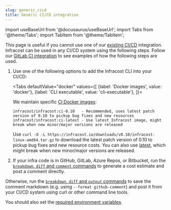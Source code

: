 ```yaml
---
slug: generic_cicd
title: Generic CI/CD integration
---
```


import useBaseUrl from '@docusaurus/useBaseUrl';
import Tabs from '@theme/Tabs';
import TabItem from '@theme/TabItem';

This page is useful if you cannot use one of our [existing CI/CD](/docs/integrations/cicd/) integration. Infracost can be used in any CI/CD system using the following steps. Follow our [GitLab CI integration](https://gitlab.com/infracost/infracost-gitlab-ci/) to see examples of how the following steps are used.

1. Use one of the following options to add the Infracost CLI into your CI/CD:

    <Tabs
      defaultValue="docker"
      values={[
        {label: 'Docker images', value: 'docker'},
        {label: 'CLI executable', value: 'cli-executable'},
    ]}>
      <TabItem value="docker">

      We maintain specific [CI Docker images](https://hub.docker.com/r/infracost/infracost/tags):
      ```text
      infracost/infracost:ci-0.10   - Recommended, uses latest patch version of 0.10 to pickup bug fixes and new resources
      infracost/infracost:ci-latest - Use latest Infracost image, might break when new minor/major versions are released
      ```

      </TabItem>
      <TabItem value="cli-executable">

      Use `curl -O -L https://infracost.io/downloads/v0.10/infracost-linux-amd64.tar.gz` to download the latest patch version of 0.10 to pickup bug fixes and new resource costs. You can also use [latest](https://github.com/infracost/infracost/releases/latest/download/infracost-linux-amd64.tar.gz), which might break when new minor/major versions are released.

      </TabItem>
    </Tabs>

2. If your infra code is in GitHub, GitLab, Azure Repos, or Bitbucket, run the [`breakdown`, `diff` and `comment` commands](/docs/features/cli_commands/#comment-on-pull-requests) to generate a cost estimate and post a comment directly.

  Otherwise, run the [`breakdown`, `diff` and `output` commands](/docs/features/cli_commands/#combined-output-formats) to save the comment markdown (e.g. using `--format github-comment`) and post it from your CI/CD system using curl or other command line tools.

  You should also set the [required environment variables](/docs/features/environment_variables/#environment-variables-to-set-metadata).
